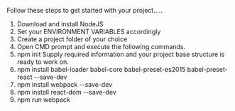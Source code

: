 Follow these steps to get started with your project.....


1. Download and install NodeJS
2. Set your ENVIRONMENT VARIABLES accordingly
3. Create a project folder of your choice
4. Open CMD prompt and execute the following commands.
5. npm init
          Supply required information and your project base structure is ready to work on.
6. npm install babel-loader babel-core babel-preset-es2015 babel-preset-react --save-dev
7. npm install webpack --save-dev
8. npm install react-dom --save-dev
9. npm run webpack
